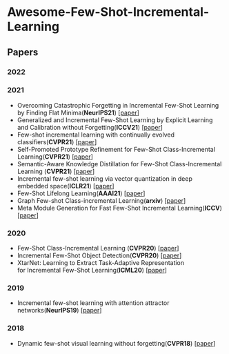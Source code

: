# Awesome-Few-Shot-Incremental-Learning

## Papers

  ### 2022
  
  ### 2021
  
-  Overcoming Catastrophic Forgetting in Incremental Few-Shot Learning by Finding Flat Minima(**NeurIPS21**) [[paper]( https://openreview.net/forum?id=ALvt7nXa2q)] 
-  Generalized and Incremental Few-Shot Learning by Explicit Learning and Calibration without Forgetting(**ICCV21**) [[paper](http://arxiv.org/abs/2108.08165)]   
-  Few-shot incremental learning with continually evolved classifiers(**CVPR21**) [[paper](https://openaccess.thecvf.com/content/CVPR2021/html/Zhang_Few-Shot_Incremental_Learning_With_Continually_Evolved_Classifiers_CVPR_2021_paper.html)] 
- Self-Promoted Prototype Refinement for Few-Shot Class-Incremental Learning(**CVPR21**) [[paper](https://openaccess.thecvf.com/content/CVPR2021/html/Zhu_Self-Promoted_Prototype_Refinement_for_Few-Shot_Class-Incremental_Learning_CVPR_2021_paper.html)]
- Semantic-Aware Knowledge Distillation for Few-Shot Class-Incremental Learning (**CVPR21**) [[paper](https://openaccess.thecvf.com/content/CVPR2021/html/Cheraghian_Semantic-Aware_Knowledge_Distillation_for_Few-Shot_Class-Incremental_Learning_CVPR_2021_paper.html)]
- Incremental few-shot learning via vector quantization in deep embedded space(**ICLR21**) [[paper](https://openreview.net/forum?id=3SV-ZePhnZM)] 
- Few-Shot Lifelong Learning(**AAAI21**) [[paper](https://arxiv.org/pdf/2103.00991.pdf)]
- Graph Few-shot Class-incremental Learning(**arxiv**) [[paper](https://arxiv.org/pdf/2112.12819.pdf)]
- Meta Module Generation for Fast Few-Shot Incremental Learning(**ICCV**) [[paper](https://openaccess.thecvf.com/content_ICCVW_2019/papers/MDALC/Xie_Meta_Module_Generation_for_Fast_Few-Shot_Incremental_Learning_ICCVW_2019_paper.pdf)]
  
 ### 2020
- Few-Shot Class-Incremental Learning (**CVPR20**) [[paper](https://openaccess.thecvf.com/content_CVPR_2020/html/Tao_Few-Shot_Class-Incremental_Learning_CVPR_2020_paper.html)] 
- Incremental Few-Shot Object Detection(**CVPR20**) [[paper](https://openaccess.thecvf.com/content_CVPR_2020/html/Perez-Rua_Incremental_Few-Shot_Object_Detection_CVPR_2020_paper.html)] 
- XtarNet: Learning to Extract Task-Adaptive Representation for Incremental Few-Shot Learning(**ICML20**) [[paper](http://proceedings.mlr.press/v119/yoon20b.html)] 


  
 ### 2019
 - Incremental few-shot learning with attention attractor networks(**NeurIPS19**) [[paper](https://arxiv.org/abs/1810.07218)] 

### 2018
- Dynamic few-shot visual learning without forgetting(**CVPR18**) [[paper](https://openaccess.thecvf.com/content_cvpr_2018/html/Gidaris_Dynamic_Few-Shot_Visual_CVPR_2018_paper.html)] 

